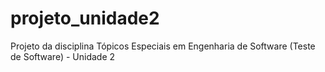 # projeto_unidade2
Projeto da disciplina Tópicos Especiais em Engenharia de Software (Teste de Software) - Unidade 2
